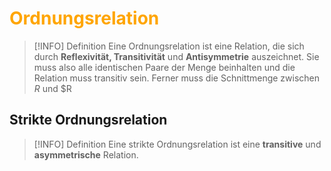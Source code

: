 # <font color = "orange">Ordnungsrelation</font>
>[!INFO] Definition
>Eine Ordnungsrelation ist eine Relation, die sich durch **Reflexivität, Transitivität** und **Antisymmetrie** auszeichnet. Sie muss also alle identischen Paare der Menge beinhalten und die Relation muss transitiv sein. Ferner muss die Schnittmenge zwischen $R$ und $R
## Strikte Ordnungsrelation
>[!INFO] Definition
>Eine strikte Ordnungsrelation ist eine **transitive** und **asymmetrische** Relation.

